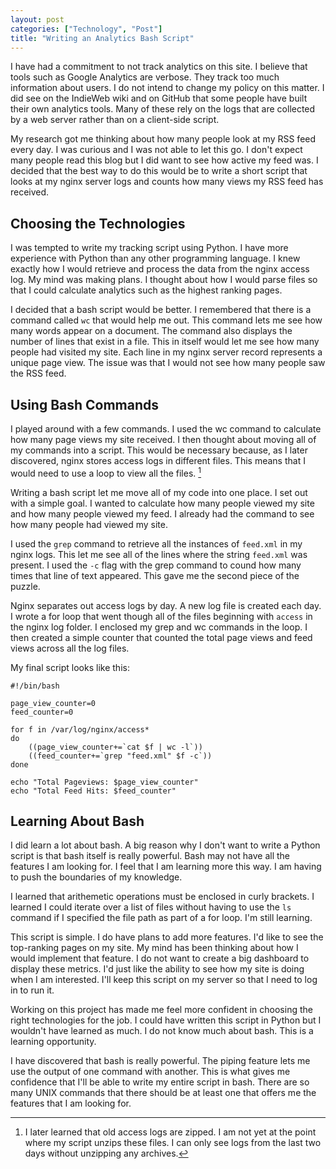 ```yaml
---
layout: post
categories: ["Technology", "Post"]
title: "Writing an Analytics Bash Script"
---
```


I have had a commitment to not track analytics on this site. I believe that tools such as Google Analytics are verbose. They track too much information about users. I do not intend to change my policy on this matter. I did see on the IndieWeb wiki and on GitHub that some people have built their own analytics tools. Many of these rely on the logs that are collected by a web server rather than on a client-side script.

My research got me thinking about how many people look at my RSS feed every day. I was curious and I was not able to let this go. I don't expect many people read this blog but I did want to see how active my feed was. I decided that the best way to do this would be to write a short script that looks at my nginx server logs and counts how many views my RSS feed has received.

## Choosing the Technologies

I was tempted to write my tracking script using Python. I have more experience with Python than any other programming language. I knew exactly how I would retrieve and process the data from the nginx access log. My mind was making plans. I thought about how I would parse files so that I could calculate analytics such as the highest ranking pages.

I decided that a bash script would be better. I remembered that there is a command called `wc` that would help me out. This command lets me see how many words appear on a document. The command also displays the number of lines that exist in a file. This in itself would let me see how many people had visited my site. Each line in my nginx server record represents a unique page view. The issue was that I would not see how many people saw the RSS feed.

## Using Bash Commands

I played around with a few commands. I used the wc command to calculate how many page views my site received. I then thought about moving all of my commands into a script. This would be necessary because, as I later discovered, nginx stores access logs in different files. This means that I would need to use a loop to view all the files. [^1]

Writing a bash script let me move all of my code into one place. I set out with a simple goal. I wanted to calculate how many people viewed my site and how many people viewed my feed. I already had the command to see how many people had viewed my site.

I used the `grep` command to retrieve all the instances of `feed.xml` in my nginx logs. This let me see all of the lines where the string `feed.xml` was present. I used the `-c` flag with the grep command to cound how many times that line of text appeared. This gave me the second piece of the puzzle.

Nginx separates out access logs by day. A new log file is created each day. I wrote a for loop that went though all of the files beginning with `access` in the nginx log folder. I enclosed my grep and wc commands in the loop. I then created a simple counter that counted the total page views and feed views across all the log files.

My final script looks like this:

```
#!/bin/bash

page_view_counter=0
feed_counter=0

for f in /var/log/nginx/access*
do
	((page_view_counter+=`cat $f | wc -l`))
	((feed_counter+=`grep "feed.xml" $f -c`))
done

echo "Total Pageviews: $page_view_counter"
echo "Total Feed Hits: $feed_counter"
```

## Learning About Bash

I did learn a lot about bash. A big reason why I don't want to write a Python script is that bash itself is really powerful. Bash may not have all the features I am looking for. I feel that I am learning more this way. I am having to push the boundaries of my knowledge.

I learned that arithemetic operations must be enclosed in curly brackets. I learned I could iterate over a list of files without having to use the `ls` command if I specified the file path as part of a for loop. I'm still learning.

This script is simple. I do have plans to add more features. I'd like to see the top-ranking pages on my site. My mind has been thinking about how I would implement that feature. I do not want to create a big dashboard to display these metrics. I'd just like the ability to see how my site is doing when I am interested. I'll keep this script on my server so that I need to log in to run it.

Working on this project has made me feel more confident in choosing the right technologies for the job. I could have written this script in Python but I wouldn't have learned as much. I do not know much about bash. This is a learning opportunity.

I have discovered that bash is really powerful. The piping feature lets me use the output of one command with another. This is what gives me confidence that I'll be able to write my entire script in bash. There are so many UNIX commands that there should be at least one that offers me the features that I am looking for.

[^1]: I later learned that old access logs are zipped. I am not yet at the point where my script unzips these files. I can only see logs from the last two days without unzipping any archives.
